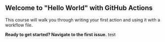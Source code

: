 ## Welcome to "Hello World" with GitHub Actions

This course will walk you through writing your first action and using it with a workflow file.

**Ready to get started? Navigate to the first issue.**
test
